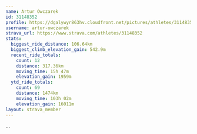 ```yaml
---
name: Artur Owczarek
id: 31148352
profile: https://dgalywyr863hv.cloudfront.net/pictures/athletes/31148352/15906846/1/large.jpg
username: artur-owczarek
strava_url: https://www.strava.com/athletes/31148352
stats:
  biggest_ride_distance: 106.64km
  biggest_climb_elevation_gain: 542.9m
  recent_ride_totals:
    count: 12
    distance: 317.36km
    moving_time: 15h 47m
    elevation_gain: 1959m
  ytd_ride_totals:
    count: 69
    distance: 1474km
    moving_time: 103h 02m
    elevation_gain: 16011m
layout: strava_member
--- 
```

...
